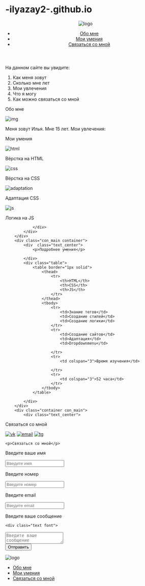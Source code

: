 # -ilyazay2-.github.io<!DOCTYPE html> 
<html lang="ru"> 
<head> 
    <meta charset="UTF-8"> 
    <meta http-equiv="X-UA-Compatible" content="IE=edge"> 
    <meta name="viewport" content="width=device-width, initial-scale=1.0"> 
    <link rel="stylesheet" href="sait/ert.css"> 
    <title>Sait</title> 
</head> 
<body> 
    <header> 
        <div class="container_header"> 
            <div class="logo"> 
                <img src="img/logo.png" alt="logo"> 
            </div> 
            <div class="navigation"> 
                <ul> 
                    <li><a href="#ert">Обо мне</a></li> 
                    <li><a href="#erw">Мои умения</a></li> 
                    <li><a href="#form">Связаться со мной</a></li> 
                </ul> 
            </div> 
        </div> 
    </header> 
    <main> 
        <div class="container"> 
            <div class="text_center"> 
                <p>На данном сайте вы увидите:</p> 
            </div> 
            <div id="ert" class="text_ol"> 
                <ol> 
                    <li>Как меня зовут</li> 
                    <li>Сколько мне лет</li> 
                    <li>Мои увлечения</li> 
                    <li>Что я могу</li> 
                    <li>Как можно связаться со мной</li> 
                </ol> 
            </div> 
        </div> 
        <div class="container con_main"> 
            <div class="text_center"> 
                <p>Обо мне</p> 
            </div> 
            <div class="img_center"> 
                <img src="img/vkontakte.png" alt="img"> 
            </div> 
            <div class="green_text"> 
                <p>Меня зовут Илья. Мне 15 лет. Мои увлечения:</p> 
            </div> 
        </div> 
        <div class="container con_main"> 
            <div class="text_center"> 
                <p>Мои умения</p> 
            </div> 
            <div class="flex_container"> 
                <div id="erw"  class="elems"> 
                    <div class="img_icon"> 
                        <img src="img/html.png" alt="html"> 
                    </div> 
                    <div class="text"> 
                        <p>Вёрстка на HTML</p> 
                    </div>
                </div> 
                    <div class="elems"> 
                        <div class="img_icon"> 
                            <img src="img/css.png" alt="css"> 
                        </div> 
                        <div class="text"> 
                            <p>Вёрстка на CSS</p> 
                        </div> 
                    </div>
                    <div class="elems"> 
                        <div class="img_icon"> 
                            <img src="img/adaptation.png" alt="adaptation"> 
                        </div> 
                        <div class="text"> 
                            <p>Адаптация  CSS</p> 
                        </div>
                        </div>   <div class="elems"> 
                            <div class="img_icon"> 
                                <img src="img/js.png" alt="js"> 
                            </div> 
                            <div class="text"> 
                                <p>Логика на JS
                                </p> 
                            </div> 

                </div> 
            </div> 
        </div> 
        <div class="con_main container">
            <div  class="text_center">
                <p>Подробнее умения</p>

            </div>
            <div class="table">
                <table border="1px solid">
                    <thead>
                        <tr>
                            <th>HTML</th>
                            <th>CSS</th>
                            <th>JS</th>
                        </tr>
                    </thead>
                    <tbody>
                        <tr>
                            <td>Знание тегов</td>
                            <td>Создание стилей</td>
                            <td>Создание логики</td>
                        </tr>
                        <tr>
                            <td>Создание сайтов</td>
                            <td>Адаптация</td>
                            <td>Dropdownmenu</td>

                        </tr>
                        <tr>
                            <td colspan="3">Время изучения</td>
                            
                        </tr>
                        <tr>
                            <td colspan="3">52 часа</td>
                        </tr>
                    </tbody>
                </table>

            </div>
        </div>
        <div class="container con_main">
            <div class="text_center">
<p>Связаться со мной</p>
            </div>
            <div class="social_link">
<div class="link">
    <a href="#"><img src="img/vkontakte.png" alt="vk"></a>
    <a href="#"><img src="img/email.png" alt="email"></a>
    <a href="#"><img src="img/telegram.png" alt="tg"></a>
           </div>  
            </div>
        </div>
        <div id="form"  class="container con_main">
<div class="text_center">
<div class="text font">

    <p>Связаться со мной</p>
</div>
<div class="form">
    <form action="#">
<div class="inp">

<div class="text font">
<p>Введите ваше имя</p>
</div>
<div class="inp">
<input type="text" placeholder="Введите имя" required>

<div class="text font">
    <p>Введите номер</p>
</div>
<div class="inp">
<input type="text" placeholder="Введите номер" required>
<div class="text font">

<p>Введите email</p>
</div>
<div class="inp">
<input type="text" placeholder="Введите email" required>
<div class="text font">
<p>Введите ваше сообщение</p>
<div class="inp">
    
    
    <div class="text font">
<div class="inp">
    <textarea name="message" id="message" required placeholder="Введите ваше сообщение" ></textarea> 
</div>
    </div>
    <div class="submit_btn">
       <input type="submit" value="Отправить">
    </div>
</div>

</form>
</div>
</div>
    </main> 
    <footer> 
 <div class="container_footer">
     <div class="logo">
        <img src="img/logo.png" alt="logo"> 
    </div> 
    <div class="navigation"> 
        <ul> 
            <li><a href="#">Обо мне</a></li> 
            <li><a href="#">Мои умения</a></li> 
            <li><a href="#">Связаться со мной</a></li> 
        </ul> 
     </div>
     <div class="up">
         <a href="#"><img src="img/up.png" alt=""></a>
     </div>
 </div>
    </footer> 
</body> 
</html>

